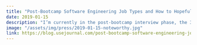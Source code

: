 ```yaml
---
title: "Post-Bootcamp Software Engineering Job Types and How to Hopefully Get One."
date: 2019-01-15
description: "I’m currently in the post-bootcamp interview phase, the 3–6-month time period of “job prep” that most bootcamps build into their timelines."
image: "/assets/img/press/2019-01-15-noteworthy.jpg"
link: https://blog.usejournal.com/post-bootcamp-software-engineering-job-types-and-how-to-hopefully-get-one-149e606e3677
---
```

